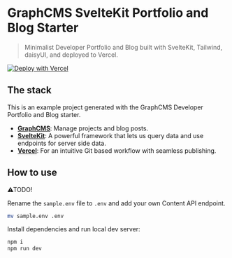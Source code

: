 # GraphCMS SvelteKit Portfolio and Blog Starter

> Minimalist Developer Portfolio and Blog built with SvelteKit,
> Tailwind, daisyUI, and deployed to Vercel.

[![Deploy with Vercel](https://vercel.com/button)](https://vercel.com/new/clone?repository-url=https://github.com/spences10/developer-portfolio-and-blog&env=VITE_GRAPHQL_API)

## The stack

This is an example project generated with the GraphCMS Developer
Portfolio and Blog starter.

- **[GraphCMS](https://graphcms.com)**: Manage projects and blog
  posts.
- **[SvelteKit](https://kit.svelte.dev/)**: A powerful framework that
  lets us query data and use endpoints for server side data.
- **[Vercel](https://www.vercel.com/)**: For an intuitive Git based
  workflow with seamless publishing.

## How to use

⚠TODO!

Rename the `sample.env` file to `.env` and add your own Content API
endpoint.

```bash
mv sample.env .env
```

Install dependencies and run local dev server:

```bash
npm i
npm run dev
```
